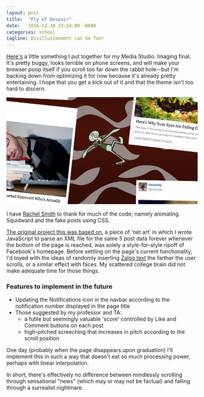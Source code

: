 ```yaml
---
layout: post
title:  "Fly of Despair"
date:   2016-12-30 23:24:00 -0800
categories: school
tagline: Disillusionment can be fun!
---
```

[Here's][fly-of-despair] a little something I put together for my Media Studio: Imaging final. It's pretty buggy, looks terrible on phone screens, and will make your browser poop itself if you scroll too far down the rabbit hole--but I'm backing down from optimizing it for now because it's already pretty entertaining. I hope that you get a kick out of it and that the theme isn't too hard to discern.

[![How much do you want Squidward to suffer?](/assets/images/despair.png)][fly-of-despair]

I have [Rachel Smith][parallax-codepen] to thank for much of the code; namely animating Squidward and the fake posts using CSS.

[The original project this was based on][your-home], a piece of 'net art' in which I wrote JavaScript to parse an XML file for the same 5 post data forever whenever the bottom of the page is reached, was solely a style-for-style ripoff of Facebook's homepage. Before settling on the page's current functionality, I'd toyed with the ideas of randomly inserting [Zalgo text][zalgo-text] the farther the user scrolls, or a similar effect with faces. My scattered college brain did not make adequate time for those things.

### Features to implement in the future
- Updating the Notifications icon in the navbar according to the notification number displayed in the page title
- Those suggested by my professor and TA:
  - a futile but seemingly valuable 'score' controlled by Like and Comment buttons on each post
  - high-pitched screeching that increases in pitch according to the scroll position

One day (probably when the page disappears upon graduation) I'll implement this in such a way that doesn't eat so much processing power, perhaps with linear interpolation.

In short, there's effectively no difference between mindlessly scrolling through sensational "news" (which may or may not be factual) and falling through a surrealist nightmare.

[fly-of-despair]: http://homepages.rpi.edu/~aquina/fly_of_despair.html
[parallax-codepen]: https://codepen.io/rachsmith/post/how-to-move-elements-on-scroll-in-a-way-that-doesn-t-suck-too-bad
[your-home]: http://homepages.rpi.edu/~aquina/your_home.html
[zalgo-text]: http://www.eeemo.net/